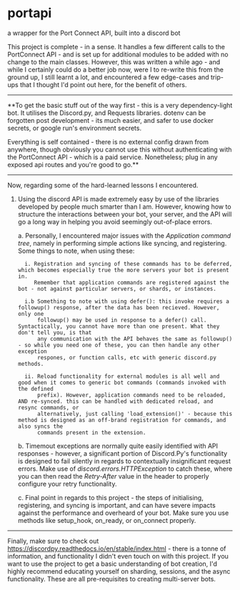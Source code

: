 # portapi
a wrapper for the Port Connect API, built into a discord bot

This project is complete - in a sense. It handles a few different calls to the PortConnect API - and is set up for additional modules to be added
with no change to the main classes. However, this was written a while ago - and while I certainly could do a better job now, were I to re-write this
from the ground up, I still learnt a lot, and encountered a few edge-cases and trip-ups that I thought I'd point out here, for the benefit of others.

--------------------------------------------------------------------------------------------------------------------------------------------------------------

**To get the basic stuff out of the way first - this is a very dependency-light bot. It utilises the Discord.py, and Requests libraries. dotenv can be forgotten post development - its much easier, and safer to use docker secrets, or google run's environment secrets.

Everything is self contained - there is no external config drawn from anywhere, though obviously you cannot use this without authenticating with the 
PortConnect API - which is a paid service. Nonetheless; plug in any exposed api routes and you're good to go.**

--------------------------------------------------------------------------------------------------------------------------------------------------------------

Now, regarding some of the hard-learned lessons I encountered.

1) Using the discord API is made extremely easy by use of the libraries developed by people much smarter than I am. However, knowing how to structure the
   interactions between your bot, your server, and the API will go a long way in helping you avoid seemingly out-of-place errors.
   
      a. Personally, I encountered major issues with the _Application command tree_, namely in performing simple actions like syncing, and registering.
         Some things to note, when using these:
   
         i. Registration and syncing of these commands has to be deferred, which becomes especially true the more servers your bot is present in.
            Remember that application commands are registered against the bot - not against particular servers, or shards, or instances.
   
         i.b Something to note with using defer(): this invoke requires a followup() response, after the data has been recieved. However, only one
             followup() may be used in response to a defer() call. Syntactically, you cannot have more than one present. What they don't tell you, is that
             any communication with the API behaves the same as followup() - so while you need one of these, you can then handle any other exception
             respones, or function calls, etc with generic discord.py methods.
   
         ii. Reload functionality for external modules is all well and good when it comes to generic bot commands (commands invoked with the defined
             prefix). However, application commands need to be reloaded, AND re-synced. this can be handled with dedicated reload, and resync commands, or
             alternatively, just calling 'load_extension()' - because this method is designed as an off-brand registration for commands, and also syncs the
             commands present in the extension.
   
      b. Timemout exceptions are normally quite easily identified with API responses - however, a significant portion of Discord.Py's functionality is
         designed to fail silently in regards to contextually insignificant request errors. Make use of _discord.errors.HTTPException_ to catch these,
         where you can then read the _Retry-After_ value in the header to properly configure your retry functionality.

      c. Final point in regards to this project - the steps of initialising, registering, and syncing is important, and can have severe impacts against the
         performance and overheard of your bot. Make sure you use methods like setup_hook, on_ready, or on_connect properly.

----------------------------------------------------------------------------------------------------------------------------------------------------------------

Finally, make sure to check out https://discordpy.readthedocs.io/en/stable/index.html - there is a tonne of information, and functionality I didn't even touch on 
with this project. If you want to use the project to get a basic understanding of bot creation, I'd highly recommend educating yourself on sharding, sessions, and
the async functionality. These are all pre-requisites to creating multi-server bots.




